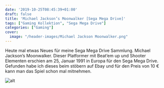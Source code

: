 ```yaml
---
date: '2019-10-25T08:45:39+01:00'
draft: false
title: 'Michael Jackson’s Moonwalker [Sega Mega Drive]'
tags: ["Gaming Kollektion", "Sega Mega Drive"]
categories: ["Gaming"]
cover:
  image: "/header-images/Michael Jackson Moonwalker.png"
---
```


Heute mal etwas Neues für meine Sega Mega Drive Sammlung. Michael Jackson’s Moonwalker. Dieser Platformer mit Beat’em up und Shooter Elementen erschien am 25, Januar 1991 in Europa für den Sega Mega Drive. Gefunden habe ich dieses beim stöbern auf Ebay und für den Preis von 10 € kann man das Spiel schon mal mitnehmen.

![alt](/images/michael-jacksons-moonwalker.jpg)